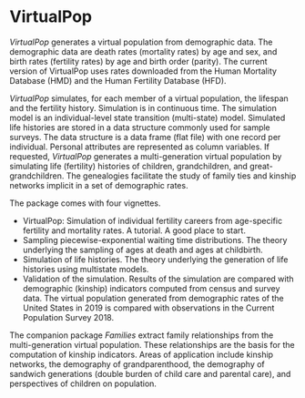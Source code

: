 # VirtualPop
$VirtualPop$ generates a virtual population from demographic data. The demographic data are death rates (mortality rates) by age and sex, and birth rates (fertility rates) by age and birth order (parity). The current version of VirtualPop uses rates downloaded from the Human Mortality Database (HMD) and the Human Fertility Database (HFD). 

$VirtualPop$ simulates, for each member of a virtual population, the lifespan and the fertility history. Simulation is in continuous time. The simulation model is an individual-level state transition (multi-state) model. Simulated life histories are stored in a data structure commonly used for sample surveys. The data structure is a data frame (flat file) with one record per individual. Personal attributes are represented as column variables. If requested, $VirtualPop$ generates a multi-generation virtual population by simulating life (fertility) histories of children, grandchildren, and great-grandchildren. The genealogies facilitate the study of family ties and kinship networks implicit in a set of demographic rates. 

The package comes with four vignettes. 

* VirtualPop: Simulation of individual fertility careers from age-specific fertility and mortality rates. A tutorial. 
    A good place to start.
* Sampling piecewise-exponential waiting time distributions. 
    The theory underlying the sampling of ages at death and ages at childbirth.
* Simulation of life histories.
    The theory underlying the generation of life histories using multistate models.
* Validation of the simulation.
    Results of the simulation are compared with demographic (kinship) indicators computed from census and survey data. The virtual population generated from demographic rates of the United States in 2019 is compared with observations in the Current Population Survey 2018. 
    
The companion package $Families$ extract family relationships from the multi-generation virtual population. These relationships are the basis for the computation of kinship indicators. Areas of application include kinship networks, the demography of grandparenthood, the demography of sandwich generations (double burden of child care and parental care), and perspectives of children on population. 
